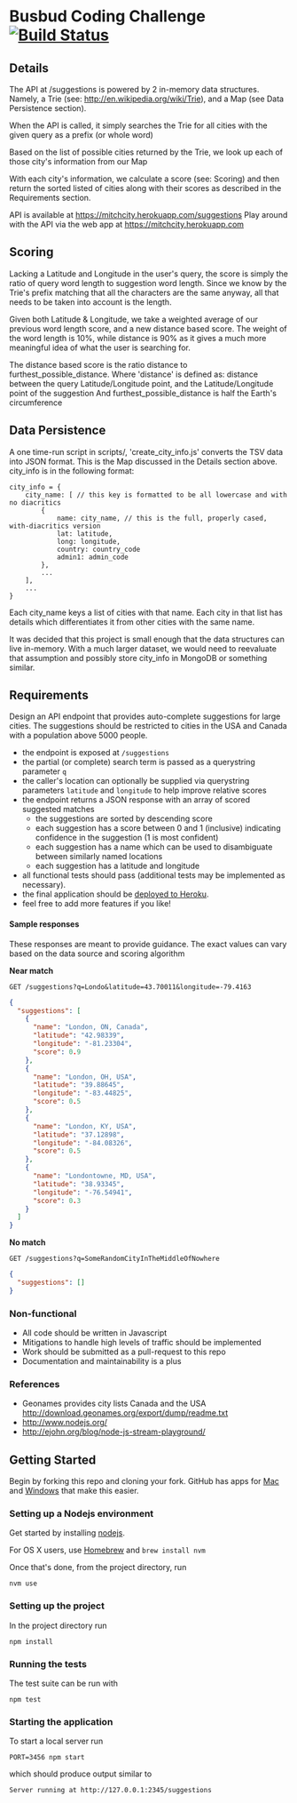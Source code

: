 # Busbud Coding Challenge [![Build Status](https://circleci.com/gh/busbud/coding-challenge-backend-c/tree/master.png?circle-token=6e396821f666083bc7af117113bdf3a67523b2fd)](https://circleci.com/gh/busbud/coding-challenge-backend-c)

## Details

The API at /suggestions is powered by 2 in-memory data structures. 
Namely, a Trie (see: http://en.wikipedia.org/wiki/Trie), and a Map 
(see Data Persistence section).

When the API is called, it simply searches the Trie for all
cities with the given query as a prefix (or whole word)

Based on the list of possible cities returned by the Trie, 
we look up each of those city's information from our Map

With each city's information, we calculate a score (see: Scoring)
and then return the sorted listed of cities along with their scores
as described in the Requirements section.

API is available at https://mitchcity.herokuapp.com/suggestions
Play around with the API via the web app at https://mitchcity.herokuapp.com

## Scoring

Lacking a Latitude and Longitude in the user's query, the score is
simply the ratio of query word length to suggestion word length.
Since we know by the Trie's prefix matching that all the characters 
are the same anyway, all that needs to be taken into account is the length.

Given both Latitude & Longitude, we take a weighted average of our
previous word length score, and a new distance based score. The weight
of the word length is 10%, while distance is 90% as it gives a much more
meaningful idea of what the user is searching for.

The distance based score is the ratio distance to furthest_possible_distance.
Where 'distance' is defined as: distance between the query
Latitude/Longitude point, and the Latitude/Longitude point of the 
suggestion
And furthest_possible_distance is half the Earth's circumference

## Data Persistence

A one time-run script in scripts/, 'create_city_info.js' converts the TSV data
into JSON format. This is the Map discussed in the Details section above.
city_info is in the following format:
```
city_info = {
    city_name: [ // this key is formatted to be all lowercase and with no diacritics
        {
            name: city_name, // this is the full, properly cased, with-diacritics version
            lat: latitude,
            long: longitude,
            country: country_code
            admin1: admin_code
        },
        ...
    ],
    ...
}
```
Each city_name keys a list of cities with that name. Each city in that list has
details which differentiates it from other cities with the same name.

It was decided that this project is small enough that the data structures can
live in-memory. With a much larger dataset, we would need to reevaluate that
assumption and possibly store city_info in MongoDB or something similar.

## Requirements

Design an API endpoint that provides auto-complete suggestions for large cities.
The suggestions should be restricted to cities in the USA and Canada with a population above 5000 people.

- the endpoint is exposed at `/suggestions`
- the partial (or complete) search term is passed as a querystring parameter `q`
- the caller's location can optionally be supplied via querystring parameters `latitude` and `longitude` to help improve relative scores
- the endpoint returns a JSON response with an array of scored suggested matches
    - the suggestions are sorted by descending score
    - each suggestion has a score between 0 and 1 (inclusive) indicating confidence in the suggestion (1 is most confident)
    - each suggestion has a name which can be used to disambiguate between similarly named locations
    - each suggestion has a latitude and longitude
- all functional tests should pass (additional tests may be implemented as necessary).
- the final application should be [deployed to Heroku](https://devcenter.heroku.com/articles/getting-started-with-nodejs).
- feel free to add more features if you like!

#### Sample responses

These responses are meant to provide guidance. The exact values can vary based on the data source and scoring algorithm

**Near match**

    GET /suggestions?q=Londo&latitude=43.70011&longitude=-79.4163

```json
{
  "suggestions": [
    {
      "name": "London, ON, Canada",
      "latitude": "42.98339",
      "longitude": "-81.23304",
      "score": 0.9
    },
    {
      "name": "London, OH, USA",
      "latitude": "39.88645",
      "longitude": "-83.44825",
      "score": 0.5
    },
    {
      "name": "London, KY, USA",
      "latitude": "37.12898",
      "longitude": "-84.08326",
      "score": 0.5
    },
    {
      "name": "Londontowne, MD, USA",
      "latitude": "38.93345",
      "longitude": "-76.54941",
      "score": 0.3
    }
  ]
}
```

**No match**

    GET /suggestions?q=SomeRandomCityInTheMiddleOfNowhere

```json
{
  "suggestions": []
}
```


### Non-functional

- All code should be written in Javascript
- Mitigations to handle high levels of traffic should be implemented
- Work should be submitted as a pull-request to this repo
- Documentation and maintainability is a plus

### References

- Geonames provides city lists Canada and the USA http://download.geonames.org/export/dump/readme.txt
- http://www.nodejs.org/
- http://ejohn.org/blog/node-js-stream-playground/


## Getting Started

Begin by forking this repo and cloning your fork. GitHub has apps for [Mac](http://mac.github.com/) and
[Windows](http://windows.github.com/) that make this easier.

### Setting up a Nodejs environment

Get started by installing [nodejs](http://www.nodejs.org).

For OS X users, use [Homebrew](http://brew.sh) and `brew install nvm`

Once that's done, from the project directory, run

```
nvm use
```

### Setting up the project

In the project directory run

```
npm install
```

### Running the tests

The test suite can be run with

```
npm test
```

### Starting the application

To start a local server run

```
PORT=3456 npm start
```

which should produce output similar to

```
Server running at http://127.0.0.1:2345/suggestions
```
